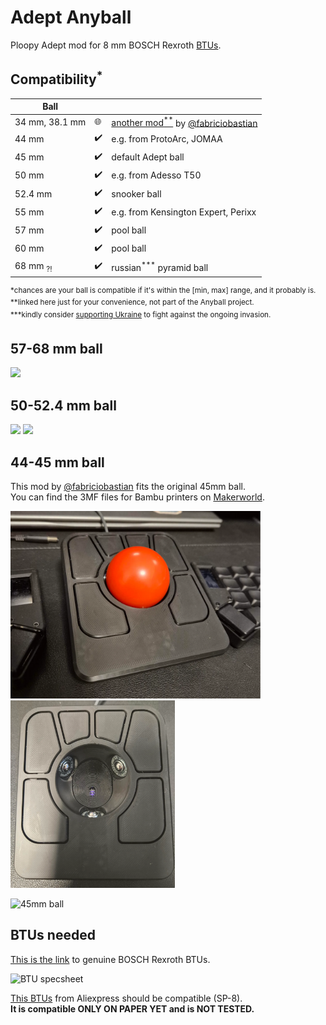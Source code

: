 # Adept Anyball

Ploopy Adept mod for 8 mm BOSCH Rexroth <a href='#btus-needed'>BTUs</a>.

## Compatibility<sup>\*</sup>

| Ball                |    |                                                                                                                                                   |
| ------------------- | -- | ------------------------------------------------------------------------------------------------------------------------------------------------- |
| 34 mm, 38.1 mm      | 🌐 | [another mod<sup>\*\*</sup>](https://github.com/fabriciobastian/ploopy-adept-small-btu) by [@fabriciobastian](https://github.com/fabriciobastian) |
| 44 mm               | ✔️ | e.g. from ProtoArc, JOMAA                                                                                                                         |
| 45 mm               | ✔️ | default Adept ball                                                                                                                                |
| 50 mm               | ✔️ | e.g. from Adesso T50                                                                                                                              |
| 52.4 mm             | ✔️ | snooker ball                                                                                                                                      |
| 55 mm               | ✔️ | e.g. from Kensington Expert, Perixx                                                                                    |
| 57 mm               | ✔️ | pool ball                                                                                                                                         |
| 60 mm               | ✔️ | pool ball                                                                                                                                         |
| 68 mm <sub>?!</sub> | ✔️ | russian<sup>\*\*\*</sup> pyramid ball                                                                                                                              |

<sup>\*chances are your ball is compatible if it's within the \[min, max\] range, and it probably is.</sup> \
<sup>\*\*linked here just for your convenience, not part of the Anyball project.</sup> \
<sup>\*\*\*kindly consider [supporting Ukraine](https://u24.gov.ua) to fight against the ongoing invasion. 

## 57-68 mm ball

<p>
  <img src='https://github.com/user-attachments/assets/b444aa28-2a66-43e9-b1cf-f955b70abfa2' width='420' float='left' />
</p>

## 50-52.4 mm ball

<p>
  <img src='https://github.com/user-attachments/assets/4c48117c-0091-4ceb-b4cd-1b48f9380d78' width='320' float='left' />
  <img src='https://github.com/user-attachments/assets/baf4e37a-e5a8-46d3-9f48-b12d4a77d95e' width='420' float='right' />
</p>

## 44-45 mm ball

This mod by [@fabriciobastian](https://github.com/fabriciobastian) fits the original 45mm ball. \
You can find the 3MF files for Bambu printers on [Makerworld](https://makerworld.com/en/models/1087275#profileId-1080219).

<p>
  <img alt='45mm top' src='./44-45mm ball/standard/images/45mm-top.png' height="300px" float="left"/>
  <img alt='45mm top without ball'  src='./44-45mm ball/standard/images/45mm-top-no-ball.png' height="300px" />
</p>

![45mm ball](https://github.com/user-attachments/assets/97e48cd0-2c5a-4081-82a7-5ecc3e960016)

## BTUs needed

[This is the link](https://store.boschrexroth.com/BALL-TRANSFER-UNIT_R053010810) to genuine BOSCH Rexroth BTUs.

<p>
  <img alt='BTU specsheet' src='https://github.com/user-attachments/assets/a1a8a0e0-8605-44d5-94d4-03515e37f13b' height="250px" />
</p>

[This BTUs](https://vi.aliexpress.com/item/1005007460320866.html) from Aliexpress should be compatible (SP-8). \
<b>It is compatible ONLY ON PAPER YET and is NOT TESTED.</b>
